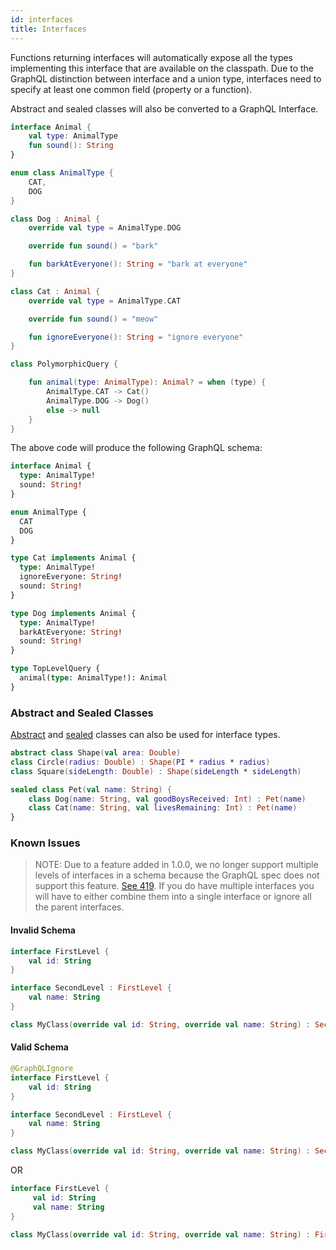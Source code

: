 ```yaml
---
id: interfaces
title: Interfaces
---
```


Functions returning interfaces will automatically expose all the types implementing this interface that are available on
the classpath. Due to the GraphQL distinction between interface and a union type, interfaces need to specify at least
one common field (property or a function).

Abstract and sealed classes will also be converted to a GraphQL Interface.

```kotlin
interface Animal {
    val type: AnimalType
    fun sound(): String
}

enum class AnimalType {
    CAT,
    DOG
}

class Dog : Animal {
    override val type = AnimalType.DOG

    override fun sound() = "bark"

    fun barkAtEveryone(): String = "bark at everyone"
}

class Cat : Animal {
    override val type = AnimalType.CAT

    override fun sound() = "meow"

    fun ignoreEveryone(): String = "ignore everyone"
}

class PolymorphicQuery {

    fun animal(type: AnimalType): Animal? = when (type) {
        AnimalType.CAT -> Cat()
        AnimalType.DOG -> Dog()
        else -> null
    }
}
```

The above code will produce the following GraphQL schema:

```graphql
interface Animal {
  type: AnimalType!
  sound: String!
}

enum AnimalType {
  CAT
  DOG
}

type Cat implements Animal {
  type: AnimalType!
  ignoreEveryone: String!
  sound: String!
}

type Dog implements Animal {
  type: AnimalType!
  barkAtEveryone: String!
  sound: String!
}

type TopLevelQuery {
  animal(type: AnimalType!): Animal
}

```

### Abstract and Sealed Classes
[Abstract](https://kotlinlang.org/docs/reference/classes.html#abstract-classes) and [sealed](https://kotlinlang.org/docs/reference/sealed-classes.html) classes can also be used for interface types.

```kotlin
abstract class Shape(val area: Double)
class Circle(radius: Double) : Shape(PI * radius * radius)
class Square(sideLength: Double) : Shape(sideLength * sideLength)

sealed class Pet(val name: String) {
    class Dog(name: String, val goodBoysReceived: Int) : Pet(name)
    class Cat(name: String, val livesRemaining: Int) : Pet(name)
}
```

### Known Issues
> NOTE: Due to a feature added in 1.0.0, we no longer support multiple levels of interfaces in a schema because the GraphQL spec does not support this feature.  [See 419](https://github.com/ExpediaGroup/graphql-kotlin/issues/419). If you do have multiple interfaces you will have to either combine them into a single interface or ignore all the parent interfaces.

#### Invalid Schema
```kotlin
interface FirstLevel {
    val id: String
}

interface SecondLevel : FirstLevel {
    val name: String
}

class MyClass(override val id: String, override val name: String) : SecondLevel
```

#### Valid Schema
```kotlin
@GraphQLIgnore
interface FirstLevel {
    val id: String
}

interface SecondLevel : FirstLevel {
    val name: String
}

class MyClass(override val id: String, override val name: String) : SecondLevel
```
OR
```kotlin
interface FirstLevel {
     val id: String
     val name: String
}

class MyClass(override val id: String, override val name: String) : FirstLevel
```
